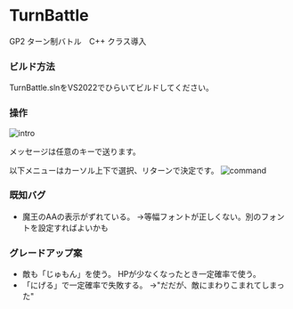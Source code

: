 # TurnBattle
GP2 ターン制バトル　C++ クラス導入

### ビルド方法
 TurnBattle.slnをVS2022でひらいてビルドしてください。

### 操作

![intro](https://github.com/hahi78/TurnBattle/assets/43441990/6b8c6ad9-f093-47e6-9834-eec0297c4092)

メッセージは任意のキーで送ります。


以下メニューはカーソル上下で選択、リターンで決定です。
![command](https://github.com/hahi78/TurnBattle/assets/43441990/58597bc1-452d-4596-8e67-b7073a0e1d2f)


### 既知バグ
- 魔王のAAの表示がずれている。
→等幅フォントが正しくない。別のフォントを設定すればよいかも

### グレードアップ案
- 敵も「じゅもん」を使う。
HPが少なくなったとき一定確率で使う。
- 「にげる」で一定確率で失敗する。
→"だだが、敵にまわりこまれてしまった"